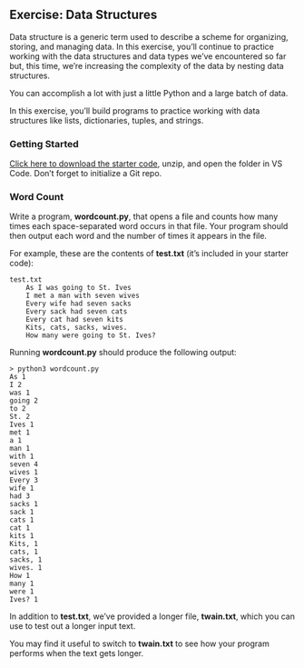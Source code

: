 ## Exercise: Data Structures
Data structure is a generic term used to describe a scheme for organizing, storing, and managing data. In this exercise, you’ll continue to practice working with the data structures and data types we’ve encountered so far but, this time, we’re increasing the complexity of the data by nesting data structures.

You can accomplish a lot with just a little Python and a large batch of data.

In this exercise, you’ll build programs to practice working with data structures like lists, dictionaries, tuples, and strings.


### Getting Started

[Click here to download the starter code](https://fellowship.hackbrightacademy.com/materials/shiptm1-devops/_downloads/2be176ab241f912c0d52472827110a44/devops-data-structs.zip), unzip, and open the folder in VS Code. Don’t forget to initialize a Git repo.

### Word Count
Write a program, **wordcount.py**, that opens a file and counts how many times each space-separated word occurs in that file. Your program should then output each word and the number of times it appears in the file.

For example, these are the contents of **test.txt** (it’s included in your starter code):

    test.txt
        As I was going to St. Ives
        I met a man with seven wives
        Every wife had seven sacks
        Every sack had seven cats
        Every cat had seven kits
        Kits, cats, sacks, wives.
        How many were going to St. Ives?

Running **wordcount.py** should produce the following output:

    > python3 wordcount.py
    As 1
    I 2
    was 1
    going 2
    to 2
    St. 2
    Ives 1
    met 1
    a 1
    man 1
    with 1
    seven 4
    wives 1
    Every 3
    wife 1
    had 3
    sacks 1
    sack 1
    cats 1
    cat 1
    kits 1
    Kits, 1
    cats, 1
    sacks, 1
    wives. 1
    How 1
    many 1
    were 1
    Ives? 1

In addition to **test.txt**, we’ve provided a longer file, **twain.txt**, which you can use to test out a longer input text.

You may find it useful to switch to **twain.txt** to see how your program performs when the text gets longer.
